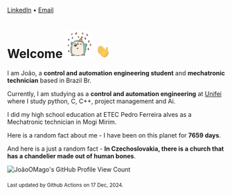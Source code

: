 [LinkedIn](https://www.linkedin.com/in/joão-pedro-gozzoli-b95641301/) &bull;
[Email](joaopedrogozzoli@gmail.com)

# Welcome <img src="happy.gif" height="64px" /> <img src="wave.gif" height="32px" />

I am João, a  **control and automation engineering student** and **mechatronic technician** based in Brazil Br.

Currently, I am studying as a **control and automation engineering** at [Unifei](https://unifei.edu.br) where I study python, C, C++, project management and Ai.

I did my high school education at ETEC Pedro Ferreira alves as a Mechatronic technician in Mogi Mirim.

Here is a random fact about me - I have been on this planet for **7659 days**.

And here is a just a random fact -  **In Czechoslovakia, there is a church that has a chandelier made out of human bones**.

![JoãoOMago's GitHub Profile View Count](https://komarev.com/ghpvc/?username=JoaoOMago)

<sub>Last updated by Github Actions on 17 Dec, 2024.</sub>
